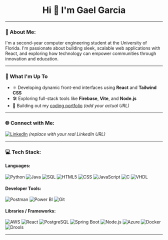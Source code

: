
<h1 align="center">Hi 👋 I'm Gael Garcia</h1>

---

### 🧠 About Me:

I'm a second-year computer engineering student at the University of Florida. I'm passionate about building sleek, scalable web applications with React, and exploring how technology can empower communities through innovation and education.

---

### 🚀 What I'm Up To

- ⚛️ Developing dynamic front-end interfaces using **React** and **Tailwind CSS**
- 🛠️ Exploring full-stack tools like **Firebase**, **Vite**, and **Node.js**
- 💼 Building out my [coding portfolio](https://gaelgarcia.dev) *(add your actual URL)*

---

### 🌐 Connect with Me:

[![LinkedIn](https://img.shields.io/badge/LinkedIn-Connect-blue?logo=linkedin&style=for-the-badge)](https://www.linkedin.com/in/gaelgarcia)  *(replace with your real LinkedIn URL)*

---

### 💻 Tech Stack:

#### Languages:
![Python](https://img.shields.io/badge/PYTHON-FFD43B?style=for-the-badge&logo=python&logoColor=blue)
![Java](https://img.shields.io/badge/JAVA-007396?style=for-the-badge&logo=java&logoColor=white)
![SQL](https://img.shields.io/badge/SQL-336791?style=for-the-badge&logo=postgresql&logoColor=white)
![HTML5](https://img.shields.io/badge/HTML5-E34F26?style=for-the-badge&logo=html5&logoColor=white)
![CSS](https://img.shields.io/badge/CSS-1572B6?style=for-the-badge&logo=css3&logoColor=white)
![JavaScript](https://img.shields.io/badge/JAVASCRIPT-F7DF1E?style=for-the-badge&logo=javascript&logoColor=black)
![C](https://img.shields.io/badge/C-00599C?style=for-the-badge&logo=c&logoColor=white)
![VHDL](https://img.shields.io/badge/VHDL-652C90?style=for-the-badge)

#### Developer Tools:
![Postman](https://img.shields.io/badge/POSTMAN-FF6C37?style=for-the-badge&logo=postman&logoColor=white)
![Power BI](https://img.shields.io/badge/POWERBI-F2C811?style=for-the-badge&logo=powerbi&logoColor=black)
![Git](https://img.shields.io/badge/GIT-F05032?style=for-the-badge&logo=git&logoColor=white)

#### Libraries / Frameworks:
![AWS](https://img.shields.io/badge/AWS-232F3E?style=for-the-badge&logo=amazonaws&logoColor=white)
![React](https://img.shields.io/badge/REACT-20232A?style=for-the-badge&logo=react&logoColor=61DAFB)
![PostgreSQL](https://img.shields.io/badge/POSTGRESQL-336791?style=for-the-badge&logo=postgresql&logoColor=white)
![Spring Boot](https://img.shields.io/badge/SPRING_BOOT-6DB33F?style=for-the-badge&logo=springboot&logoColor=white)
![Node.js](https://img.shields.io/badge/NODE.JS-339933?style=for-the-badge&logo=nodedotjs&logoColor=white)
![Azure](https://img.shields.io/badge/MICROSOFT_AZURE-0078D4?style=for-the-badge&logo=microsoftazure&logoColor=white)
![Docker](https://img.shields.io/badge/DOCKER-2496ED?style=for-the-badge&logo=docker&logoColor=white)
![Drools](https://img.shields.io/badge/DROOLS-F80000?style=for-the-badge)

---
